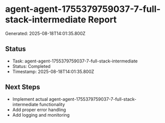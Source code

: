 # agent-agent-1755379759037-7-full-stack-intermediate Report

Generated: 2025-08-18T14:01:35.800Z

## Status
- Task: agent-agent-1755379759037-7-full-stack-intermediate
- Status: Completed
- Timestamp: 2025-08-18T14:01:35.800Z

## Next Steps
- Implement actual agent-agent-1755379759037-7-full-stack-intermediate functionality
- Add proper error handling
- Add logging and monitoring
